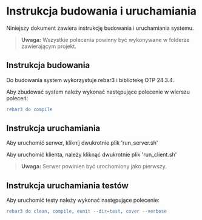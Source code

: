 # Instrukcja budowania i uruchamiania


Niniejszy dokument zawiera instrukcję budowania i uruchamiania systemu.  
>**Uwaga:** Wszystkie polecenia powinny być wykonywane w folderze zawierającym projekt.

## Instrukcja budowania

Do budowania system wykorzystuje rebar3 i bibliotekę OTP 24.3.4.

Aby zbudować system należy wykonać następujące polecenie w wierszu poleceń:
```erlang
rebar3 do compile
```
## Instrukcja uruchamiania

Aby uruchomić serwer, kliknij dwukrotnie plik 'run_server.sh'

Aby uruchomić klienta, należy kliknąć dwukrotnie plik 'run_client.sh'

>**Uwaga:** Serwer powinien być urochomiony jako pierwszy.

## Instrukcja uruchamiania testów
  
Aby uruchomić testy należy wykonać następujące polecenie: 
```erlang
rebar3 do clean, compile, eunit --dir=test, cover --verbose
```
